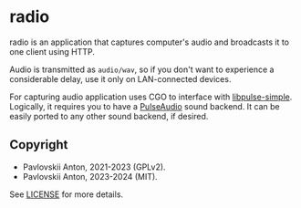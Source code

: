 # radio

radio is an application that captures computer's audio and broadcasts it to one client using HTTP.

Audio is transmitted as `audio/wav`, so if you don't want to experience a considerable delay, use it only on LAN-connected devices.

For capturing audio application uses CGO to interface with [libpulse-simple](https://freedesktop.org/software/pulseaudio/doxygen/simple.html). Logically, it requires you to have a [PulseAudio](https://www.freedesktop.org/wiki/Software/PulseAudio/) sound backend. It can be easily ported to any other sound backend, if desired.

## Copyright

- Pavlovskii Anton, 2021-2023 (GPLv2).
- Pavlovskii Anton, 2023-2024 (MIT).

See [LICENSE](LICENSE) for more details.
